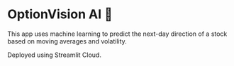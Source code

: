 # OptionVision AI 🔮

This app uses machine learning to predict the next-day direction of a stock based on moving averages and volatility.

Deployed using Streamlit Cloud.
